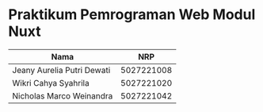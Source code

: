 # Praktikum Pemrograman Web Modul Nuxt
| Nama                            | NRP                |
| --------------------------------| -------------------|
| Jeany Aurelia Putri Dewati      | 5027221008         |
| Wikri Cahya Syahrila            | 5027221020         |
| Nicholas Marco Weinandra        | 5027221042         |
